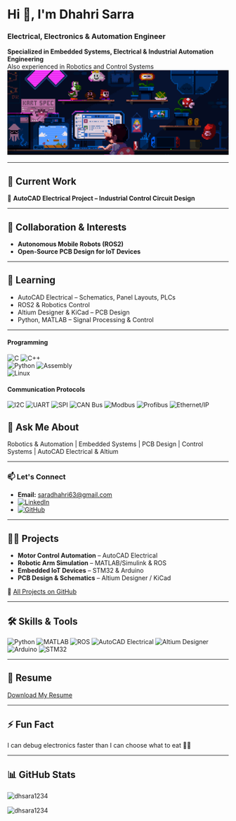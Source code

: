 # Hi 👋, I'm Dhahri Sarra
### Electrical, Electronics & Automation Engineer  
**Specialized in Embedded Systems, Electrical & Industrial Automation Engineering**  
Also experienced in Robotics and Control Systems  
![header](https://raw.githubusercontent.com/mhardik003/mhardik003/main/gifs/mario.gif)

---

## 💼 Current Work
🔭 **AutoCAD Electrical Project – Industrial Control Circuit Design**  


---

## 👯 Collaboration & Interests
- **Autonomous Mobile Robots (ROS2)** 
- **Open-Source PCB Design for IoT Devices** 

---

## 🌱 Learning
- AutoCAD Electrical – Schematics, Panel Layouts, PLCs  
- ROS2 & Robotics Control  
- Altium Designer & KiCad – PCB Design  
- Python, MATLAB – Signal Processing & Control  

---
#### **Programming**  
<img src="https://img.shields.io/badge/C-00599C?logo=c&logoColor=white" title="C" /> <img src="https://img.shields.io/badge/C++-00599C?logo=cplusplus&logoColor=white" title="C++" />  
<img src="https://img.shields.io/badge/Python-3776AB?logo=python&logoColor=white" title="Python" /> <img src="https://img.shields.io/badge/Assembly-8E8E8E?logo=asm&logoColor=white" title="Assembly" />  
<img src="https://img.shields.io/badge/Linux-FCC624?logo=linux&logoColor=black" title="Linux" />  


#### **Communication Protocols**  

<img src="https://img.shields.io/badge/I2C-000000?logo=i2c&logoColor=white" title="I2C" /> <img src="https://img.shields.io/badge/UART-008000?logo=uart&logoColor=white" title="UART" /> <img src="https://img.shields.io/badge/SPI-007ACC?logo=electronics&logoColor=white" title="SPI" /> <img src="https://img.shields.io/badge/CAN_Bus-FF0000?logo=automotive&logoColor=white" title="CAN Bus" /> <img src="https://img.shields.io/badge/Modbus-003366?logo=industrial&logoColor=white" title="Modbus" /> <img src="https://img.shields.io/badge/Profibus-9900CC?logo=industrial&logoColor=white" title="Profibus" /> <img src="https://img.shields.io/badge/Ethernet/IP-0077B5?logo=ethernet&logoColor=white" title="Ethernet/IP" />



## 💬 Ask Me About
Robotics & Automation | Embedded Systems | PCB Design | Control Systems | AutoCAD Electrical & Altium

---

### 📫 **Let's Connect**  
- **Email:** saradhahri63@gmail.com  
- [![LinkedIn](https://img.shields.io/badge/LinkedIn-0077B5?logo=linkedin&style=for-the-badge)](https://www.linkedin.com/in/sarra-dhahri-35a38819a/)  
- [![GitHub](https://img.shields.io/badge/GitHub-181717?logo=github&style=for-the-badge)](https://github.com/dhsara1234)  

---

## 👨‍💻 Projects
- **Motor Control Automation** – AutoCAD Electrical  
- **Robotic Arm Simulation** – MATLAB/Simulink & ROS  
- **Embedded IoT Devices** – STM32 & Arduino  
- **PCB Design & Schematics** – Altium Designer / KiCad  

📂 [All Projects on GitHub](https://github.com/dhsara1234)

---

## 🛠️ Skills & Tools
![Python](https://img.shields.io/badge/Python-3776AB?style=for-the-badge&logo=python&logoColor=white)
![MATLAB](https://img.shields.io/badge/MATLAB-0076A8?style=for-the-badge&logo=matlab&logoColor=white)
![ROS](https://img.shields.io/badge/ROS-22314E?style=for-the-badge&logo=ros&logoColor=white)
![AutoCAD Electrical](https://img.shields.io/badge/AutoCAD%20Electrical-E41B17?style=for-the-badge&logo=autodesk&logoColor=white)
![Altium Designer](https://img.shields.io/badge/Altium%20Designer-F13A3A?style=for-the-badge&logo=altium&logoColor=white)
![Arduino](https://img.shields.io/badge/Arduino-00979D?style=for-the-badge&logo=arduino&logoColor=white)
![STM32](https://img.shields.io/badge/STM32-4CC61E?style=for-the-badge&logo=stmicroelectronics&logoColor=white)

---

## 📄 Resume
[Download My Resume](https://drive.google.com/file/d/1XQ_8KIwIbNX-eFFbXkz4HfvB9fnaLG9c/view?usp=sharing)

---

## ⚡ Fun Fact
I can debug electronics faster than I can choose what to eat 🍕😂  


---

## 📊 GitHub Stats


<p><img align="center" src="https://github-readme-stats.vercel.app/api/top-langs?username=dhsara1234&show_icons=true&locale=en&layout=compact" alt="dhsara1234" /></p>

<p><img align="center" src="https://github-readme-streak-stats.herokuapp.com/?user=dhsara1234&" alt="dhsara1234" /></p>


###
